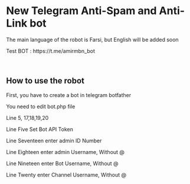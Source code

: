 <h1>New Telegram Anti-Spam and Anti-Link bot</h1>
<p>The main language of the robot is Farsi, but English will be added soon</p>
<p>Test BOT : https://t.me/amirmbn_bot</p>
<br>
<h2>How to use the robot</h2>
<p>First, you have to create a bot in telegram botfather</p>
<p>You need to edit bot.php file</p>
<p>Line 5, 17,18,19,20</p>
<p>Line Five Set Bot API Token</p>
<p>Line Seventeen enter admin ID Number</p>
<p>Line Eighteen enter admin Username, Without @</p>
<p>Line Nineteen enter Bot Username, Without @</p>
<p>Line Twenty enter Channel Username, Without @</p>
